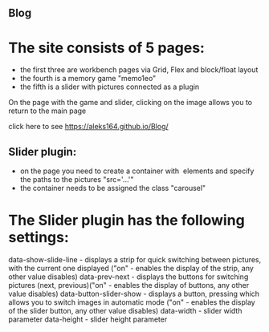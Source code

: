 ## Blog

# The site consists of 5 pages:
- the first three are workbench pages via Grid, Flex and block/float layout
- the fourth is a memory game "memo1eo"
- the fifth is a slider with pictures connected as a plugin

On the page with the game and slider, clicking on the image allows you to return to the main page

click here to see https://aleks164.github.io/Blog/

## Slider plugin:
- on the page you need to create a container with <img> elements and specify the paths to the pictures "src='...'"
- the container needs to be assigned the class "carousel"
 
# The Slider plugin has the following settings:

data-show-slide-line - displays a strip for quick switching between pictures, with the current one displayed ("on" - enables the display of the strip, any other value disables)
data-prev-next - displays the buttons for switching pictures (next, previous)("on" - enables the display of buttons, any other value disables)
data-button-slider-show - displays a button, pressing which allows you to switch images in automatic mode ("on" - enables the display of the slider button, any other value disables)
data-width - slider width parameter
data-height - slider height parameter
